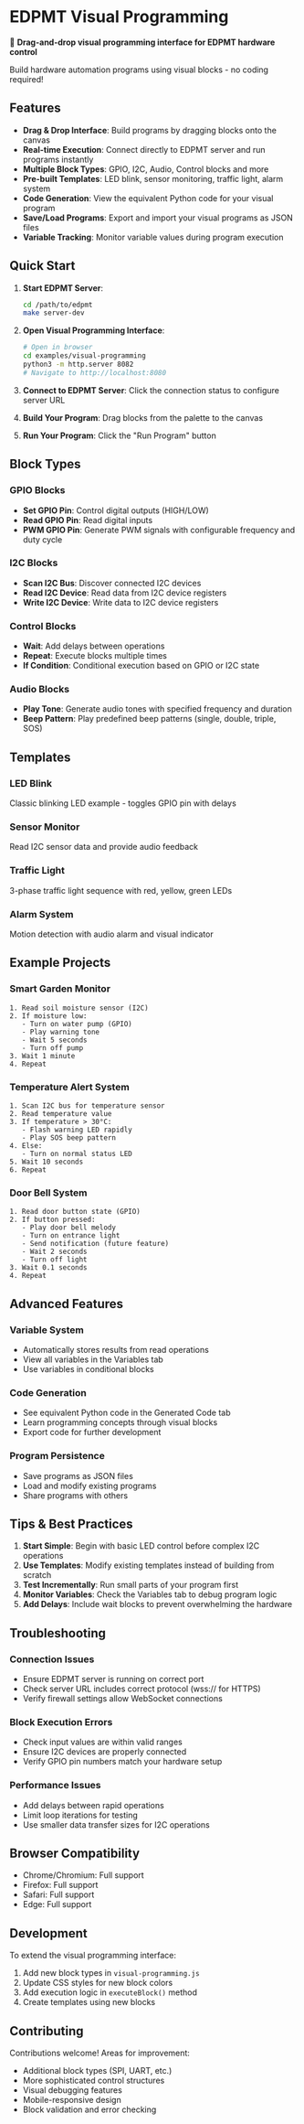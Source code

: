 # EDPMT Visual Programming

🎨 **Drag-and-drop visual programming interface for EDPMT hardware control**

Build hardware automation programs using visual blocks - no coding required!

## Features

- **Drag & Drop Interface**: Build programs by dragging blocks onto the canvas
- **Real-time Execution**: Connect directly to EDPMT server and run programs instantly  
- **Multiple Block Types**: GPIO, I2C, Audio, Control blocks and more
- **Pre-built Templates**: LED blink, sensor monitoring, traffic light, alarm system
- **Code Generation**: View the equivalent Python code for your visual program
- **Save/Load Programs**: Export and import your visual programs as JSON files
- **Variable Tracking**: Monitor variable values during program execution

## Quick Start

1. **Start EDPMT Server**:
   ```bash
   cd /path/to/edpmt
   make server-dev
   ```

2. **Open Visual Programming Interface**:
   ```bash
   # Open in browser
   cd examples/visual-programming
   python3 -m http.server 8082
   # Navigate to http://localhost:8080
   ```

3. **Connect to EDPMT Server**: Click the connection status to configure server URL

4. **Build Your Program**: Drag blocks from the palette to the canvas

5. **Run Your Program**: Click the "Run Program" button

## Block Types

### GPIO Blocks
- **Set GPIO Pin**: Control digital outputs (HIGH/LOW)
- **Read GPIO Pin**: Read digital inputs
- **PWM GPIO Pin**: Generate PWM signals with configurable frequency and duty cycle

### I2C Blocks  
- **Scan I2C Bus**: Discover connected I2C devices
- **Read I2C Device**: Read data from I2C device registers
- **Write I2C Device**: Write data to I2C device registers

### Control Blocks
- **Wait**: Add delays between operations
- **Repeat**: Execute blocks multiple times
- **If Condition**: Conditional execution based on GPIO or I2C state

### Audio Blocks
- **Play Tone**: Generate audio tones with specified frequency and duration
- **Beep Pattern**: Play predefined beep patterns (single, double, triple, SOS)

## Templates

### LED Blink
Classic blinking LED example - toggles GPIO pin with delays

### Sensor Monitor  
Read I2C sensor data and provide audio feedback

### Traffic Light
3-phase traffic light sequence with red, yellow, green LEDs

### Alarm System
Motion detection with audio alarm and visual indicator

## Example Projects

### Smart Garden Monitor
```
1. Read soil moisture sensor (I2C)
2. If moisture low:
   - Turn on water pump (GPIO)
   - Play warning tone
   - Wait 5 seconds
   - Turn off pump
3. Wait 1 minute
4. Repeat
```

### Temperature Alert System
```
1. Scan I2C bus for temperature sensor
2. Read temperature value
3. If temperature > 30°C:
   - Flash warning LED rapidly
   - Play SOS beep pattern
4. Else:
   - Turn on normal status LED
5. Wait 10 seconds
6. Repeat
```

### Door Bell System
```
1. Read door button state (GPIO)
2. If button pressed:
   - Play door bell melody
   - Turn on entrance light
   - Send notification (future feature)
   - Wait 2 seconds
   - Turn off light
3. Wait 0.1 seconds
4. Repeat
```

## Advanced Features

### Variable System
- Automatically stores results from read operations
- View all variables in the Variables tab
- Use variables in conditional blocks

### Code Generation
- See equivalent Python code in the Generated Code tab
- Learn programming concepts through visual blocks
- Export code for further development

### Program Persistence
- Save programs as JSON files
- Load and modify existing programs
- Share programs with others

## Tips & Best Practices

1. **Start Simple**: Begin with basic LED control before complex I2C operations
2. **Use Templates**: Modify existing templates instead of building from scratch
3. **Test Incrementally**: Run small parts of your program first
4. **Monitor Variables**: Check the Variables tab to debug program logic
5. **Add Delays**: Include wait blocks to prevent overwhelming the hardware

## Troubleshooting

### Connection Issues
- Ensure EDPMT server is running on correct port
- Check server URL includes correct protocol (wss:// for HTTPS)
- Verify firewall settings allow WebSocket connections

### Block Execution Errors
- Check input values are within valid ranges
- Ensure I2C devices are properly connected
- Verify GPIO pin numbers match your hardware setup

### Performance Issues
- Add delays between rapid operations
- Limit loop iterations for testing
- Use smaller data transfer sizes for I2C operations

## Browser Compatibility

- Chrome/Chromium: Full support
- Firefox: Full support  
- Safari: Full support
- Edge: Full support

## Development

To extend the visual programming interface:

1. Add new block types in `visual-programming.js`
2. Update CSS styles for new block colors
3. Add execution logic in `executeBlock()` method
4. Create templates using new blocks

## Contributing

Contributions welcome! Areas for improvement:
- Additional block types (SPI, UART, etc.)
- More sophisticated control structures
- Visual debugging features
- Mobile-responsive design
- Block validation and error checking
